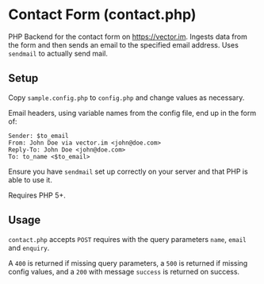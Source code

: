 # Contact Form (contact.php)

PHP Backend for the contact form on https://vector.im. Ingests data from the
form and then sends an email to the specified email address. Uses `sendmail`
to actually send mail.

## Setup

Copy `sample.config.php` to `config.php` and change values as necessary.

Email headers, using variable names from the config file, end up in the form of:

```
Sender: $to_email
From: John Doe via vector.im <john@doe.com>
Reply-To: John Doe <john@doe.com>
To: to_name <$to_email>
```

Ensure you have `sendmail` set up correctly on your server and that PHP is able to use it.

Requires PHP 5+.

## Usage

`contact.php` accepts `POST` requires with the query parameters `name`, `email` and `enquiry`.

A `400` is returned if missing query parameters, a `500` is returned if missing config values, and a `200` with message `success` is returned on success.

